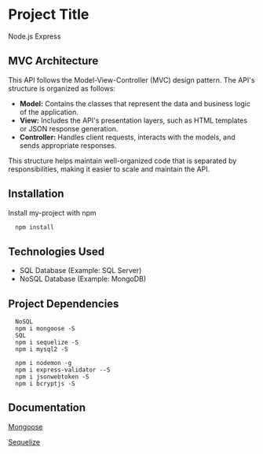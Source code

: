
# Project Title

Node.js Express

## MVC Architecture

This API follows the Model-View-Controller (MVC) design pattern. The API's structure is organized as follows:

- **Model:** Contains the classes that represent the data and business logic of the application.
- **View:** Includes the API's presentation layers, such as HTML templates or JSON response generation.
- **Controller:** Handles client requests, interacts with the models, and sends appropriate responses.

This structure helps maintain well-organized code that is separated by responsibilities, making it easier to scale and maintain the API.

## Installation

Install my-project with npm

```bash
  npm install 
```

## Technologies Used

- SQL Database (Example: SQL Server)
- NoSQL Database (Example: MongoDB)

## Project Dependencies
```node
  NoSQL
  npm i mongoose -S
  SQL
  npm i sequelize -S
  npm i mysql2 -S

  npm i nodemon -g
  npm i express-validator --S
  npm i jsonwebtoken -S
  npm i bcryptjs -S

```


## Documentation

[Mongoose](https://mongoosejs.com/docs/connections.html)

[Sequelize](https://sequelize.org/api/v6/class/src/associations/base.js~association)